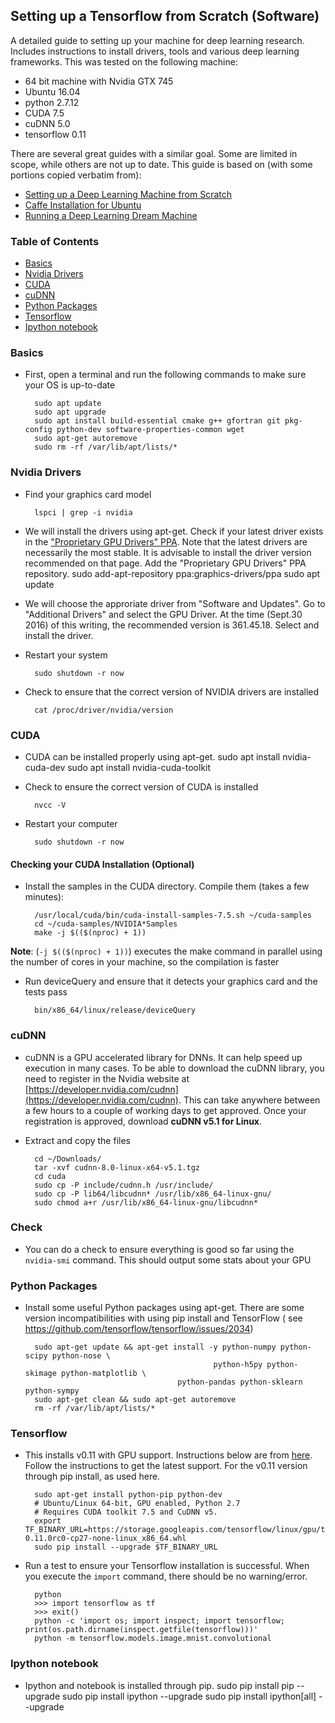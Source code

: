 ## Setting up a Tensorflow from Scratch (Software)
A detailed guide to setting up your machine for deep learning research. Includes instructions to install drivers, tools and various deep learning frameworks. 
This was tested on the following machine:
* 64 bit machine with Nvidia GTX 745
* Ubuntu 16.04
* python 2.7.12
* CUDA 7.5
* cuDNN 5.0
* tensorflow 0.11
 

There are several great guides with a similar goal. Some are limited in scope, while others are not up to date. This guide is based on (with some portions copied verbatim from):
* [Setting up a Deep Learning Machine from Scratch](https://github.com/saiprashanths/dl-setup/blob/master/README.md)
* [Caffe Installation for Ubuntu](https://github.com/tiangolo/caffe/blob/ubuntu-tutorial-b/docs/install_apt2.md)
* [Running a Deep Learning Dream Machine](http://graphific.github.io/posts/running-a-deep-learning-dream-machine/)

### Table of Contents
* [Basics](#basics)
* [Nvidia Drivers](#nvidia-drivers)
* [CUDA](#cuda)
* [cuDNN](#cudnn)
* [Python Packages](#python-packages)
* [Tensorflow](#tensorflow)
* [Ipython notebook](#ipython-notebook)

### Basics
* First, open a terminal and run the following commands to make sure your OS is up-to-date

        sudo apt update  
        sudo apt upgrade  
        sudo apt install build-essential cmake g++ gfortran git pkg-config python-dev software-properties-common wget
        sudo apt-get autoremove 
        sudo rm -rf /var/lib/apt/lists/*

### Nvidia Drivers
* Find your graphics card model

        lspci | grep -i nvidia

* We will install the drivers using apt-get. Check if your latest driver exists in the ["Proprietary GPU Drivers" PPA](https://launchpad.net/~graphics-drivers/+archive/ubuntu/ppa). Note that the latest drivers are necessarily the most stable. It is advisable to install the driver version recommended on that page. Add the "Proprietary GPU Drivers" PPA repository.
        sudo add-apt-repository ppa:graphics-drivers/ppa
        sudo apt update
        
* We will choose the approriate driver from "Software and Updates". Go to "Additional Drivers" and select the GPU Driver. At the time (Sept.30 2016) of this writing, the recommended version is 361.45.18. Select and install the driver.

* Restart your system

        sudo shutdown -r now
        
* Check to ensure that the correct version of NVIDIA drivers are installed

        cat /proc/driver/nvidia/version
        
### CUDA
* CUDA can be installed properly using apt-get.
        sudo apt install nvidia-cuda-dev
        sudo apt install nvidia-cuda-toolkit

        
* Check to ensure the correct version of CUDA is installed

        nvcc -V
        
* Restart your computer

        sudo shutdown -r now
        
#### Checking your CUDA Installation (Optional)
* Install the samples in the CUDA directory. Compile them (takes a few minutes):

        /usr/local/cuda/bin/cuda-install-samples-7.5.sh ~/cuda-samples
        cd ~/cuda-samples/NVIDIA*Samples
        make -j $(($(nproc) + 1))
        
**Note**: (`-j $(($(nproc) + 1))`) executes the make command in parallel using the number of cores in your machine, so the compilation is faster

* Run deviceQuery and ensure that it detects your graphics card and the tests pass

        bin/x86_64/linux/release/deviceQuery
        
### cuDNN
* cuDNN is a GPU accelerated library for DNNs. It can help speed up execution in many cases. To be able to download the cuDNN library, you need to register in the Nvidia website at [https://developer.nvidia.com/cudnn](https://developer.nvidia.com/cudnn). This can take anywhere between a few hours to a couple of working days to get approved. Once your registration is approved, download **cuDNN v5.1 for Linux**. 

* Extract and copy the files

        cd ~/Downloads/
        tar -xvf cudnn-8.0-linux-x64-v5.1.tgz 
        cd cuda
        sudo cp -P include/cudnn.h /usr/include/
        sudo cp -P lib64/libcudnn* /usr/lib/x86_64-linux-gnu/
        sudo chmod a+r /usr/lib/x86_64-linux-gnu/libcudnn*
        
### Check
* You can do a check to ensure everything is good so far using the `nvidia-smi` command. This should output some stats about your GPU

### Python Packages
* Install some useful Python packages using apt-get. There are some version incompatibilities with using pip install and TensorFlow ( see https://github.com/tensorflow/tensorflow/issues/2034)
 
        sudo apt-get update && apt-get install -y python-numpy python-scipy python-nose \
                                                python-h5py python-skimage python-matplotlib \
		                                python-pandas python-sklearn python-sympy
        sudo apt-get clean && sudo apt-get autoremove
        rm -rf /var/lib/apt/lists/*
 

### Tensorflow
* This installs v0.11 with GPU support. Instructions below are from [here](https://www.tensorflow.org/get_started/os_setup.html). Follow the instructions to get the latest support. For the v0.11 version through pip install, as used here. 

        sudo apt-get install python-pip python-dev
        # Ubuntu/Linux 64-bit, GPU enabled, Python 2.7
        # Requires CUDA toolkit 7.5 and CuDNN v5.
        export TF_BINARY_URL=https://storage.googleapis.com/tensorflow/linux/gpu/tensorflow-0.11.0rc0-cp27-none-linux_x86_64.whl
        sudo pip install --upgrade $TF_BINARY_URL
        

* Run a test to ensure your Tensorflow installation is successful. When you execute the `import` command, there should be no warning/error.

        python
        >>> import tensorflow as tf
        >>> exit()
        python -c 'import os; import inspect; import tensorflow; print(os.path.dirname(inspect.getfile(tensorflow)))'
        python -m tensorflow.models.image.mnist.convolutional

### Ipython notebook
* Ipython and notebook is installed through pip.
        sudo pip install pip --upgrade
        sudo pip install ipython --upgrade
        sudo pip install ipython[all] --upgrade
